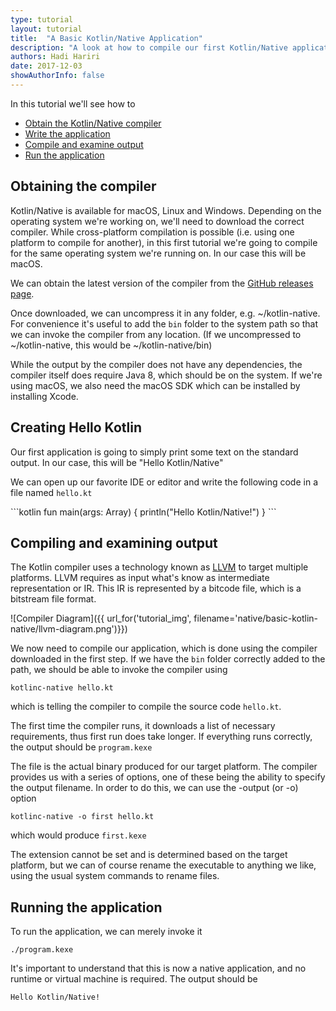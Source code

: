 ```yaml
---
type: tutorial
layout: tutorial
title:  "A Basic Kotlin/Native Application"
description: "A look at how to compile our first Kotlin/Native application"
authors: Hadi Hariri 
date: 2017-12-03
showAuthorInfo: false
---
```



In this tutorial we'll see how to

* [Obtain the Kotlin/Native compiler](#obtaining-the-compiler)
* [Write the application](#creating-hello-kotlin)
* [Compile and examine output](#compiling-and-examining-output)
* [Run the application](#running-the-application)


## Obtaining the compiler

Kotlin/Native is available for macOS, Linux and Windows. Depending on the operating system we're working on, we'll need to download
the correct compiler. While cross-platform compilation is possible (i.e. using one platform to compile for another), in this first tutorial
we're going to compile for the same operating system we're running on. In our case this will be macOS. 

We can obtain the latest version of the compiler from the [GitHub releases page](https://github.com/JetBrains/kotlin-native/releases).

Once downloaded, we can uncompress it in any folder, e.g. ~/kotlin-native. For convenience it's useful to add the `bin` folder to the system path so that we can invoke the 
compiler from any location. (If we uncompressed to ~/kotlin-native, this would be ~/kotlin-native/bin) 

While the output by the compiler does not have any dependencies, the compiler itself does require Java 8, which should be on the system. If we're using macOS, we also need the macOS SDK which can be installed by installing Xcode. 

## Creating Hello Kotlin

Our first application is going to simply print some text on the standard output. In our case, this will be "Hello Kotlin/Native"
 
We can open up our favorite IDE or editor and write the following code in a file named `hello.kt` 

<div class="sample" markdown="1" theme="idea">
```kotlin
fun main(args: Array<String>) {
    println("Hello Kotlin/Native!")
}
```
</div>

## Compiling and examining output 

The Kotlin compiler uses a technology known as [LLVM](https://en.wikipedia.org/wiki/LLVM) to target multiple platforms. LLVM requires as input what's know as intermediate representation or IR. This IR is
represented by a bitcode file, which is a bitstream file format. 

![Compiler Diagram]({{ url_for('tutorial_img', filename='native/basic-kotlin-native/llvm-diagram.png')}})


We now need to compile our application, which is done using the compiler downloaded in the first step. If we have the `bin` folder
correctly added to the path, we should be able to invoke the compiler using

    kotlinc-native hello.kt

which is telling the compiler to compile the source code `hello.kt`.

The first time the compiler runs, it downloads a list of necessary requirements, thus first run does take longer. If everything runs correctly, the output 
should be `program.kexe`

The file is the actual binary produced for our target platform. The compiler provides us with a series of options, one of these
being the ability to specify the output filename. In order to do this, we can use the -output (or -o) option

    kotlinc-native -o first hello.kt

which would produce `first.kexe`

The extension cannot be set and is determined based on the target platform, but we can of course rename the executable to anything we like, using 
the usual system commands to rename files.

## Running the application

To run the application, we can merely invoke it

    ./program.kexe

It's important to understand that this is now a native application, and no runtime or virtual machine is required. The output should be

```
Hello Kotlin/Native!
```




